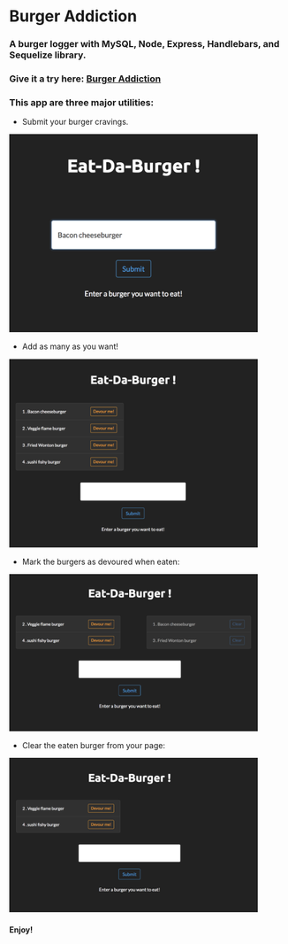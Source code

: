 # Burger Addiction

### A burger logger with MySQL, Node, Express, Handlebars, and Sequelize library.

### Give it a try here: [Burger Addiction](LINK)

### This app are three major utilities:

* Submit your burger cravings.

<img src="./public/assets/images/1.png" alt="submitBurger" width="450"/>

* Add as many as you want!

<img src="./public/assets/images/2.png" alt="[addBurger" width="450"/>

* Mark the burgers as devoured when eaten:

<img src="./public/assets/images/3.png" alt="devourBurger" width="450"/>

* Clear the eaten burger from your page:

<img src="./public/assets/images/4.png" alt="clearBurger" width="450"/>

#### Enjoy!
